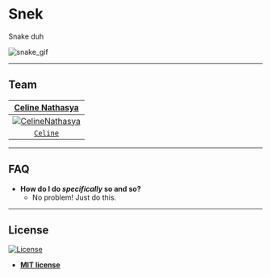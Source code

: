 # Snek
Snake duh

![snake_gif](https://media.giphy.com/media/4JmTg4bTuofUQ/giphy.gif)

---

## Team

| <a href="https://github.com/CelineNathasya" target="_blank">**Celine Nathasya**</a> |
| :---: |
| [![CelineNathasya](https://avatars1.githubusercontent.com/u/39653558?v=3&s=200)](https://github.com/CelineNathasya) |
| <a href="https://github.com/CelineNathasya" target="_blank">`Celine`</a> |

---

## FAQ

- **How do I do *specifically* so and so?**
    - No problem! Just do this.

---

## License

[![License](http://img.shields.io/:license-mit-blue.svg?style=flat-square)](http://badges.mit-license.org)

- **[MIT license](http://opensource.org/licenses/mit-license.php)**
